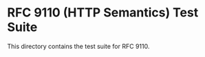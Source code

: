 RFC 9110 (HTTP Semantics) Test Suite
===========================================

This directory contains the test suite for RFC 9110.
